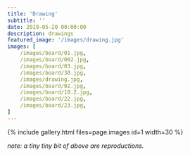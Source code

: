 ```yaml
---
title: 'Drawing'
subtitle: ''
date: 2019-05-20 00:00:00
description: drawings
featured_image: '/images/drawing.jpg'
images: [
	/images/board/01.jpg,
	/images/board/002.jpg,
	/images/board/03.jpg,
    /images/board/30.jpg,
	/images/drawing.jpg,
	/images/board/02.jpg,
	/images/board/10.2.jpg,
	/images/board/22.jpg,
	/images/board/23.jpg,
]
---
```


{% include gallery.html files=page.images id=1 width=30 %}

*note: a tiny tiny bit of above are reproductions.*

